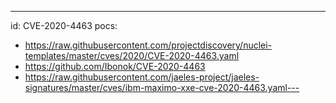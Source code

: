 ---
id: CVE-2020-4463
pocs:
  - https://raw.githubusercontent.com/projectdiscovery/nuclei-templates/master/cves/2020/CVE-2020-4463.yaml
  - https://github.com/Ibonok/CVE-2020-4463
  - https://raw.githubusercontent.com/jaeles-project/jaeles-signatures/master/cves/ibm-maximo-xxe-cve-2020-4463.yaml---
